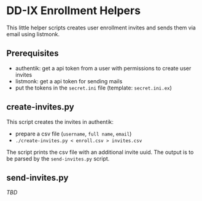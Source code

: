 # DD-IX Enrollment Helpers

This little helper scripts creates user enrollment invites and sends them via email using listmonk.

## Prerequisites

- authentik: get a api token from a user with permissions to create user invites
- listmonk: get a api token for sending mails
- put the tokens in the `secret.ini` file (template: `secret.ini.ex`)

## create-invites.py

This script creates the invites in authentik:

- prepare a csv file (`username`, `full name`, `email`)
- `./create-invites.py < enroll.csv > invites.csv`

The script prints the csv file with an additional invite uuid. The output is to be parsed by the `send-invites.py` script.


## send-invites.py

*TBD*
